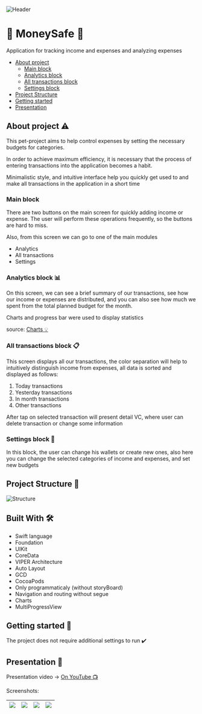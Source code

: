 ![Header](https://i.imgur.com/7OB18H1.png)

# :money_with_wings: MoneySafe :money_with_wings:
Application for tracking income and expenses and analyzing expenses

- [About project](#About-project)
    - [Main block](#Main-block)
    - [Analytics block](#Analytics-block)
    - [All transactions block](#All-transactions-block)
    - [Settings block](#Settings-block)
- [Project Structure](#Project-Structure)
- [Getting started](#Getting-started)
- [Presentation](#Presentation)

## About project :warning:

This pet-project aims to help control expenses by setting the necessary budgets for categories.

In order to achieve maximum efficiency, it is necessary that the process of entering transactions into the application becomes a habit.

Minimalistic style, and intuitive interface help you quickly get used to and make all transactions in the application in a short time

### Main block
 
There are two buttons on the main screen for quickly adding income or expense. The user will perform these operations frequently, so the buttons are hard to miss.

Also, from this screen we can go to one of the main modules
- Analytics
- All transactions
- Settings

### Analytics block :bar_chart:

On this screen, we can see a brief summary of our transactions, see how our income or expenses are distributed, and you can also see how much we spent from the total planned budget for the month.

Charts and progress bar were used to display statistics

source: [Charts :bulb:](https://github.com/danielgindi/Charts)

### All transactions block :clipboard:

This screen displays all our transactions, the color separation will help to intuitively distinguish income from expenses, all data is sorted and displayed as follows:
1. Today transactions
2. Yesterday transactions
3. In month transactions
4. Other transactions

After tap on selected transaction will present detail VC, where user can delete transaction or change some information

### Settings block :construction:

In this block, the user can change his wallets or create new ones, also here you can change the selected categories of income and expenses, and set new budgets

## Project Structure :bookmark_tabs:

![Structure](https://i.imgur.com/SB3DQky.png)

## Built With 🛠

- Swift language
- Foundation
- UIKit
- CoreData
- VIPER Architecture
- Auto Layout
- GCD
- CocoaPods
- Only programmaticaly (without storyBoard)
- Navigation and routing without segue
- Charts
- MultiProgressView

## Getting started :rocket:

The project does not require additional settings to run :heavy_check_mark:

## Presentation :iphone:

Presentation video -> [On YouTube :tv:](https://www.youtube.com/watch?v=wpiecCm66Bw)

Screenshots:

| ![](https://i.imgur.com/MNsQY4j.png) | ![](https://i.imgur.com/dvAWhs6.png) | ![](https://i.imgur.com/JpuwS1q.png) | ![](https://i.imgur.com/yhH9rl7.png) | 
|----:|:----:|:----:|:----|
